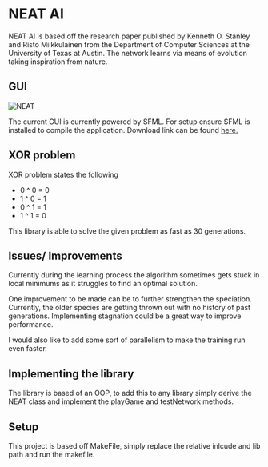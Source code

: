 <h1>NEAT AI</h1>
<p>NEAT AI is based off the research paper published by Kenneth O. Stanley and Risto Miikkulainen from the Department of Computer Sciences 
  at the University of Texas at Austin. The network learns via means of evolution taking inspiration from nature.</p>
<h2>GUI</h2>

![NEAT](https://github.com/SteveF42/NEAT/assets/54603983/1de0f0da-630b-47cf-ad0a-fcbe5878d8e9)
<p>The current GUI is currently powered by SFML. For setup ensure SFML is installed to compile the application. Download link can be found <a href="https://www.sfml-dev.org/download/sfml/2.6.1/">here.</a></p>
  <h2>XOR problem</h2>
  <p>XOR problem states the following</p>
  <ul>
    <li>0 ^ 0 = 0</li>
    <li>1 ^ 0 = 1</li>
    <li>0 ^ 1 = 1</li>
    <li>1 ^ 1 = 0</li>
  </ul>
  <p>This library is able to solve the given problem as fast as 30 generations.</p>
  <h2>Issues/ Improvements</h2>
  <p>Currently during the learning process the algorithm sometimes gets stuck in local minimums as it struggles to find an optimal solution.</p>
  <p>One improvement to be made can be to further strengthen the speciation. Currently, the older species are getting thrown out with no history of past generations.
   Implementing stagnation could be a great way to improve performance.</p>
   <p>I would also like to add some sort of parallelism to make the training run even faster.</p>

  <h2>Implementing the library</h2>
   <p>The library is based of an OOP, to add this to any library simply derive the NEAT class and implement the playGame and testNetwork methods.</p> 
  <h2>Setup</h2>
  <p>This project is based off MakeFile, simply replace the relative inlcude and lib path and run the makefile.</p>

